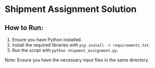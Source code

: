 # Shipment Assignment Solution

## How to Run:
1. Ensure you have Python installed.
2. Install the required libraries with `pip install -r requirements.txt`.
3. Run the script with `python shipment_assignment.py`.

Note: Ensure you have the necessary input files in the same directory.

